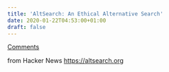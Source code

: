 ```yaml
---
title: 'AltSearch: An Ethical Alternative Search'
date: 2020-01-22T04:53:00+01:00
draft: false
---
```


[Comments](https://news.ycombinator.com/item?id=22113886)  
  
from Hacker News https://altsearch.org